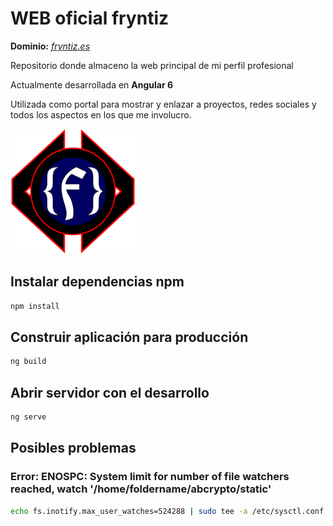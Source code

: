 # WEB oficial fryntiz
**Dominio:** *[fryntiz.es](https://fryntiz.es "Página web oficial de Fryntiz")*

Repositorio donde almaceno la web principal de mi perfil profesional

Actualmente desarrollada en **Angular 6**

Utilizada como portal para mostrar y enlazar a proyectos, redes sociales y 
todos los aspectos en los que me involucro.

![Logo Fryntiz](src/assets/img/logotipo.png "Logo Fryntiz")

## Instalar dependencias npm

```bash
npm install
```

## Construir aplicación para producción

```bash
ng build
```

## Abrir servidor con el desarrollo

```bash
ng serve
```

## Posibles problemas

### Error: ENOSPC: System limit for number of file watchers reached, watch '/home/foldername/abcrypto/static'

```bash
echo fs.inotify.max_user_watches=524288 | sudo tee -a /etc/sysctl.conf && sudo sysctl -p
```

